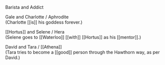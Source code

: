 Barista and Addict  
  
Gale and Charlotte / Aphrodite  
(Charlotte [[is]] his goddess forever.)  
  
[[Hortus]] and Selene / Hera  
(Selene goes to [[Waterloo]] [[with]] [[Hortus]] as his [[mentor]].)  
  
David and Tara / [[Athena]]  
(Tara tries to become a [[good]] person through the Hawthorn way, as per David.)